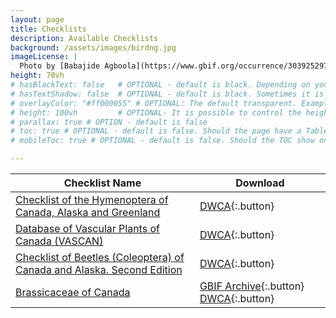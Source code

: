 ```yaml
---
layout: page
title: Checklists
description: Available Checklists
background: /assets/images/birdng.jpg
imageLicense: |
  Photo by [Babajide Agboola](https://www.gbif.org/occurrence/3039252977)
height: 70vh
# hasBlackText: false   # OPTIONAL - default is black. Depending on your background image is can be useful to change text color
# hasTextShadow: false  # OPTIONAL - default is black. Sometimes it is neccessary to add a shadow to the text to give contrast
# overlayColor: "#ff000055" # OPTIONAL: The default transparent. Example value: #00000055
# height: 100vh         # OPTIONAL- It is possible to control the height of the image. 100vh means that it should take up full Viewport Height (vh)
# parallax: true # OPTION - default is false
# toc: true # OPTIONAL - default is false. Should the page have a Table of Contents
# mobileToc: true # OPTIONAL - default is false. Should the TOC show on mobile devices (will show above article)

---
```


| Checklist Name            | Download |
|---------------------------|-------|
|[Checklist of the Hymenoptera of Canada, Alaska and Greenland](https://www.gbif.org/dataset/a50c0cd6-f5d7-417d-ab58-71975148edf6) | [DWCA](https://data.canadensys.net/ipt/archive.do?r=aafc-hymenoptera-canada-ak-gl){:.button} |
|[Database of Vascular Plants of Canada (VASCAN)](https://www.gbif.org/dataset/3f8a1297-3259-4700-91fc-acc4170b27ce)| [DWCA](https://data.canadensys.net/ipt/archive.do?r=vascan){:.button}|
|[Checklist of Beetles (Coleoptera) of Canada and Alaska. Second Edition](https://www.gbif.org/dataset/7a9bccd4-32fc-420e-a73b-352b92267571) | [DWCA](https://data.canadensys.net/ipt/archive.do?r=coleoptera-ca-ak){:.button}|
|[Brassicaceae of Canada](https://www.gbif.org/dataset/845bc5c2-f762-11e1-a439-00145eb45e9a) | [GBIF Archive](https://www.gbif.org/occurrence/download?dataset_key=845bc5c2-f762-11e1-a439-00145eb45e9a){:.button} [DWCA](https://orphans.gbif.org/CA/845bc5c2-f762-11e1-a439-00145eb45e9a.zip){:.button}|
